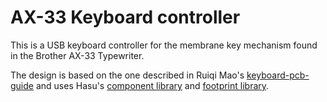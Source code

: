 # AX-33 Keyboard controller
This is a USB keyboard controller for the membrane key mechanism found in the Brother AX-33 Typewriter.

The design is based on the one described in Ruiqi Mao's [keyboard-pcb-guide](https://github.com/ruiqimao/keyboard-pcb-guide) and uses Hasu's [component library](https://github.com/tmk/kicad_lib_tmk) and [footprint library](https://github.com/tmk/keyboard_parts.pretty).
